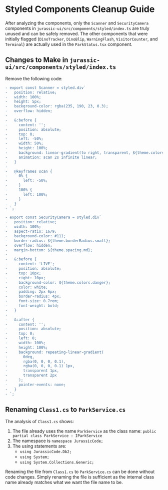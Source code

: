 # Styled Components Cleanup Guide

After analyzing the components, only the `Scanner` and `SecurityCamera` components in `jurassic-ui/src/components/styled/index.ts` are truly unused and can be safely removed. The other components that were initially flagged (`DinoTracker`, `DinoBlip`, `WarningFlash`, `VisitorCounter`, and `Terminal`) are actually used in the `ParkStatus.tsx` component.

## Changes to Make in `jurassic-ui/src/components/styled/index.ts`

Remove the following code:

```diff
- export const Scanner = styled.div`
-   position: relative;
-   width: 100%;
-   height: 5px;
-   background-color: rgba(235, 190, 23, 0.3);
-   overflow: hidden;
-   
-   &:before {
-     content: '';
-     position: absolute;
-     top: 0;
-     left: -50%;
-     width: 50%;
-     height: 100%;
-     background: linear-gradient(to right, transparent, ${theme.colors.accent}, transparent);
-     animation: scan 2s infinite linear;
-   }
-   
-   @keyframes scan {
-     0% {
-       left: -50%;
-     }
-     100% {
-       left: 100%;
-     }
-   }
- `;

- export const SecurityCamera = styled.div`
-   position: relative;
-   width: 100%;
-   aspect-ratio: 16/9;
-   background-color: #111;
-   border-radius: ${theme.borderRadius.small};
-   overflow: hidden;
-   margin-bottom: ${theme.spacing.md};
-   
-   &:before {
-     content: 'LIVE';
-     position: absolute;
-     top: 10px;
-     right: 10px;
-     background-color: ${theme.colors.danger};
-     color: white;
-     padding: 2px 6px;
-     border-radius: 4px;
-     font-size: 0.7rem;
-     font-weight: bold;
-   }
-   
-   &:after {
-     content: '';
-     position: absolute;
-     top: 0;
-     left: 0;
-     width: 100%;
-     height: 100%;
-     background: repeating-linear-gradient(
-       0deg,
-       rgba(0, 0, 0, 0.1),
-       rgba(0, 0, 0, 0.1) 1px,
-       transparent 1px,
-       transparent 2px
-     );
-     pointer-events: none;
-   }
- `;
```

## Renaming `Class1.cs` to `ParkService.cs`

The analysis of `Class1.cs` shows:

1. The file already uses the name `ParkService` as the class name: `public partial class ParkService : IParkService`
2. The namespace is `namespace JurassicCode;`
3. The using statements are:
   - `using JurassicCode.Db2;`
   - `using System;`
   - `using System.Collections.Generic;`

Renaming the file from `Class1.cs` to `ParkService.cs` can be done without code changes. Simply renaming the file is sufficient as the internal class name already matches what we want the file name to be.